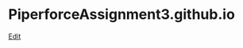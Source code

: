# PiperforceAssignment3.github.io

[Edit](https://diy-pwa.dev/~/gh/piperforce/PiperforceAssignment3.github.io)
